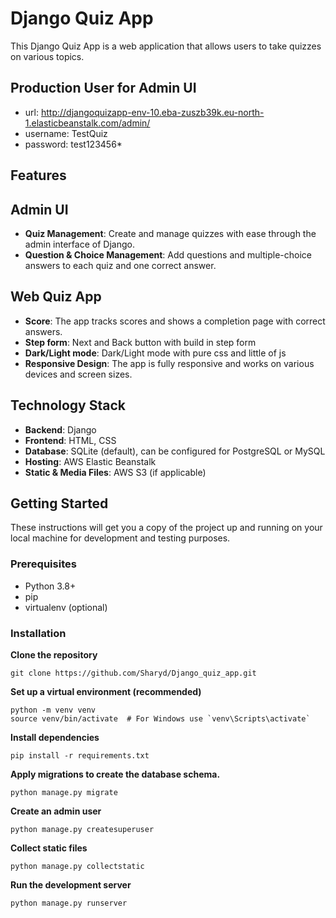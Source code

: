 # Django Quiz App

This Django Quiz App is a web application that allows users to take quizzes on various topics.

## Production User for Admin UI
  - url: http://djangoquizapp-env-10.eba-zuszb39k.eu-north-1.elasticbeanstalk.com/admin/
  - username: TestQuiz
  - password: test123456*

## Features

  ## Admin UI
  - **Quiz Management**: Create and manage quizzes with ease through the admin interface of Django.
  - **Question & Choice Management**: Add questions and multiple-choice answers to each quiz and one correct answer.

  ## Web Quiz App
  - **Score**: The app tracks scores and shows a completion page with correct answers.
  - **Step form**: Next and Back button with build in step form
  - **Dark/Light mode**: Dark/Light mode with pure css and little of js
  - **Responsive Design**: The app is fully responsive and works on various devices and screen sizes.

## Technology Stack

- **Backend**: Django
- **Frontend**: HTML, CSS
- **Database**: SQLite (default), can be configured for PostgreSQL or MySQL
- **Hosting**: AWS Elastic Beanstalk
- **Static & Media Files**: AWS S3 (if applicable)

## Getting Started

These instructions will get you a copy of the project up and running on your local machine for development and testing purposes.

### Prerequisites

- Python 3.8+
- pip
- virtualenv (optional)

### Installation

**Clone the repository**

```
git clone https://github.com/Sharyd/Django_quiz_app.git
```

**Set up a virtual environment (recommended)**

```
python -m venv venv
source venv/bin/activate  # For Windows use `venv\Scripts\activate`
```
**Install dependencies**

```
pip install -r requirements.txt
```

**Apply migrations to create the database schema.**

```
python manage.py migrate
```
**Create an admin user**

```
python manage.py createsuperuser
```
**Collect static files**

```
python manage.py collectstatic
```
**Run the development server**

```
python manage.py runserver
```

